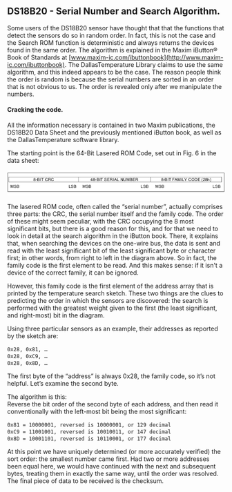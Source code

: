 ## DS18B20 - Serial Number and Search Algorithm.

Some users of the DS18B20 sensor have thought that that the functions that detect the sensors do so in random order. In fact, this is not the case and the Search ROM function is deterministic and always returns the devices found in the same order. The algorithm is explained in the Maxim iButton® Book of Standards at [www.maxim-ic.com/ibuttonbook](http://www.maxim-ic.com/ibuttonbook). The DallasTemperature Library claims to use the same algorithm, and this indeed appears to be the case. The reason people think the order is random is because the serial numbers are sorted in an order that is not obvious to us. The order is revealed only after we manipulate the numbers.

#### Cracking the code.

All the information necessary is contained in two Maxim publications, the DS18B20 Data Sheet and the previously mentioned iButton book, as well as the DallasTemperature software library.

The starting point is the 64-Bit Lasered ROM Code, set out in Fig. 6 in the data sheet:

![Figure 6](files/DS18B20_Fig6.png)

The lasered ROM code, often called the “serial number”, actually comprises three parts: the CRC, the serial number itself and the family code. The order of these might seem peculiar, with the CRC occupying the 8 most significant bits, but there is a good reason for this, and for that we need to look in detail at the search algorithm in the iButton book. There, it explains that, when searching the devices on the one-wire bus, the data is sent and read with the least significant bit of the least significant byte or character first; in other words, from right to left in the diagram above. So in fact, the family code is the first element to be read. And this makes sense: if it isn't a device of the correct family, it can be ignored.

However, this family code is the first element of the address array that is printed by the temperature search sketch. These two things are the clues to predicting the order in which the sensors are discovered: the search is performed with the greatest weight given to the first (the least significant, and right-most) bit in the diagram.

Using three particular sensors as an example, their addresses as reported by the sketch are:

    0x28, 0x81, …
    0x28, 0xC9, …
    0x28, 0x8D, …

The first byte of the “address” is always 0x28, the family code, so it’s not helpful. Let’s examine the second byte.

The algorithm is this:  
Reverse the bit order of the second byte of each address, and then read it conventionally with the left-most bit being the most significant:

    0x81 = 10000001, reversed is 10000001, or 129 decimal  
    0xC9 = 11001001, reversed is 10010011, or 147 decimal  
    0x8D = 10001101, reversed is 10110001, or 177 decimal  
    
At this point we have uniquely determined (or more accurately verified) the sort order: the smallest number came first. Had two or more addresses been equal here, we would have continued with the next and subsequent bytes, treating them in exactly the same way, until the order was resolved.  
The final piece of data to be received is the checksum.
